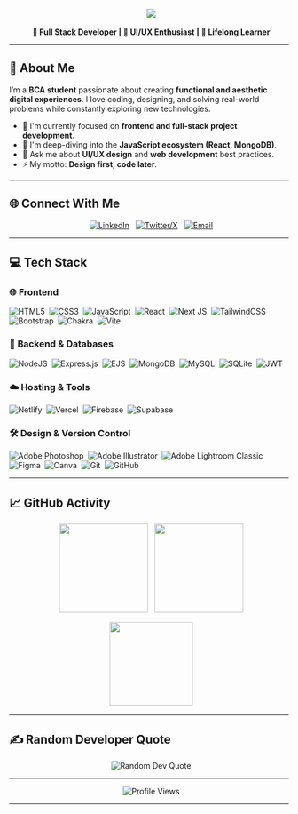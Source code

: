 <p align="center">
  <img src="https://capsule-render.vercel.app/api?type=waving&color=0:38B2AC,100:00C4CC&height=200&section=header&text=👋%20Hi%2C%20I'm%20Omsai%20Desai&fontSize=40&fontColor=ffffff&animation=fadeIn&fontAlignY=35"/>
</p>

<p align="center">
  <b>🚀 Full Stack Developer | 🎨 UI/UX Enthusiast | 🧠 Lifelong Learner</b>
</p>

---

## 💫 About Me

I’m a **BCA student** passionate about creating **functional and aesthetic digital experiences**. I love coding, designing, and solving real-world problems while constantly exploring new technologies.

- 🔭 I'm currently focused on **frontend and full-stack project development**.
- 🌱 I'm deep-diving into the **JavaScript ecosystem (React, MongoDB)**.
- 💬 Ask me about **UI/UX design** and **web development** best practices.
- ⚡ My motto: **Design first, code later**.

---

## 🌐 Connect With Me

<p align="center">
  <a href="https://linkedin.com/in/omsai-desai-a924a6300"><img src="https://img.shields.io/badge/LinkedIn-%230077B5.svg?logo=linkedin&logoColor=white" alt="LinkedIn"/></a>
  <a href="https://x.com/omsai-desai"><img src="https://img.shields.io/badge/X-black.svg?logo=X&logoColor=white" alt="Twitter/X"/></a>
  <a href="mailto:omsaidesai9@gmail.com"><img src="https://img.shields.io/badge/Email-D14836?logo=gmail&logoColor=white" alt="Email"/></a>
</p>

---

## 💻 Tech Stack

### 🌐 **Frontend**
![HTML5](https://img.shields.io/badge/html5-%23E34F26.svg?style=for-the-badge&logo=html5&logoColor=white) 
![CSS3](https://img.shields.io/badge/css3-%231572B6.svg?style=for-the-badge&logo=css3&logoColor=white) 
![JavaScript](https://img.shields.io/badge/javascript-%23323330.svg?style=for-the-badge&logo=javascript&logoColor=%23F7DF1E) 
![React](https://img.shields.io/badge/react-%2320232a.svg?style=for-the-badge&logo=react&logoColor=%2361DAFB) 
![Next JS](https://img.shields.io/badge/Next-black?style=for-the-badge&logo=next.js&logoColor=white) 
![TailwindCSS](https://img.shields.io/badge/tailwindcss-%2338B2AC.svg?style=for-the-badge&logo=tailwind-css&logoColor=white) 
![Bootstrap](https://img.shields.io/badge/bootstrap-%238511FA.svg?style=for-the-badge&logo=bootstrap&logoColor=white) 
![Chakra](https://img.shields.io/badge/chakra-%234ED1C5.svg?style=for-the-badge&logo=chakraui&logoColor=white) 
![Vite](https://img.shields.io/badge/vite-%23646CFF.svg?style=for-the-badge&logo=vite&logoColor=white) 

### 🧠 **Backend & Databases**
![NodeJS](https://img.shields.io/badge/node.js-6DA55F?style=for-the-badge&logo=node.js&logoColor=white) 
![Express.js](https://img.shields.io/badge/express.js-%23404d59.svg?style=for-the-badge&logo=express&logoColor=%2361DAFB) 
![EJS](https://img.shields.io/badge/ejs-%23B4CA65.svg?style=for-the-badge&logo=ejs&logoColor=black) 
![MongoDB](https://img.shields.io/badge/MongoDB-%234ea94b.svg?style=for-the-badge&logo=mongodb&logoColor=white) 
![MySQL](https://img.shields.io/badge/mysql-4479A1.svg?style=for-the-badge&logo=mysql&logoColor=white) 
![SQLite](https://img.shields.io/badge/sqlite-%2307405e.svg?style=for-the-badge&logo=sqlite&logoColor=white) 
![JWT](https://img.shields.io/badge/JWT-black?style=for-the-badge&logo=JSON%20web%20tokens) 

### ☁️ **Hosting & Tools**
![Netlify](https://img.shields.io/badge/netlify-%23000000.svg?style=for-the-badge&logo=netlify&logoColor=#00C7B7) 
![Vercel](https://img.shields.io/badge/vercel-%23000000.svg?style=for-the-badge&logo=vercel&logoColor=white) 
![Firebase](https://img.shields.io/badge/firebase-%23039BE5.svg?style=for-the-badge&logo=firebase) 
![Supabase](https://img.shields.io/badge/Supabase-3ECF8E?style=for-the-badge&logo=supabase&logoColor=white) 

### 🛠️ **Design & Version Control**
![Adobe Photoshop](https://img.shields.io/badge/adobe%20photoshop-%2331A8FF.svg?style=for-the-badge&logo=adobe%20photoshop&logoColor=white) 
![Adobe Illustrator](https://img.shields.io/badge/adobe%20illustrator-%23FF9A00.svg?style=for-the-badge&logo=adobe%20illustrator&logoColor=white) 
![Adobe Lightroom Classic](https://img.shields.io/badge/Adobe%20Lightroom%20Classic-31A8FF.svg?style=for-the-badge&logo=Adobe%20Lightroom%20Classic&logoColor=white) 
![Figma](https://img.shields.io/badge/figma-%23F24E1E.svg?style=for-the-badge&logo=figma&logoColor=white) 
![Canva](https://img.shields.io/badge/Canva-%2300C4CC.svg?style=for-the-badge&logo=Canva&logoColor=white) 
![Git](https://img.shields.io/badge/git-%23F05033.svg?style=for-the-badge&logo=git&logoColor=white) 
![GitHub](https://img.shields.io/badge/github-%23121011.svg?style=for-the-badge&logo=github&logoColor=white)

---

## 📈 GitHub Activity

<p align="center">
  <img src="https://github-readme-stats.vercel.app/api?username=omsaidesaii&theme=dark&hide_border=false&include_all_commits=false&count_private=false" height="160px"/>
  <img src="https://nirzak-streak-stats.vercel.app/?user=omsaidesaii&theme=dark&hide_border=false" height="160px"/>
</p>



<p align="center">
  <img src="https://github-readme-stats.vercel.app/api/top-langs/?username=omsaidesaii&theme=dark&hide_border=false&layout=compact" height="150px"/>
</p>

---

## ✍️ Random Developer Quote
<p align="center">
  <img src="https://quotes-github-readme.vercel.app/api?type=horizontal&theme=radical" alt="Random Dev Quote"/>
</p>

---

<p align="center">
  <img src="https://komarev.com/ghpvc/?username=omsaidesaii&label=Profile%20views&color=0e75b6&style=flat" alt="Profile Views" />
</p>

---

